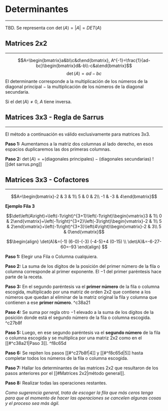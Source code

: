 # Determinantes
***
TBD. Se representa con $\det(A)=|A|=DET(A)$ 


## Matrices 2x2
***
$$A=\begin{bmatrix}a&b\\c&d\end{bmatrix}, A^{-1}=\frac{1}{ad-bc}\begin{bmatrix}d&-b\\-c&a\end{bmatrix}$$
$$
\det(A) =ad-bc
$$
El determinante corresponde a la multiplicación de los números de la diagonal principal $-$ la multiplicación de los números de la diagonal secundaria.

Si el $\det(A) \neq 0$, $A$ tiene inversa.
## Matrices 3x3 - Regla de Sarrus
***
El método a continuación es válido exclusivamente para matrices 3x3.

**Paso 1:** Aumentamos a la matriz dos columnas al lado derecho, en esos espacios duplicaremos las dos primeras columnas.

**Paso 2:** $\det(A)=+(\text{diagonales principales})-(\text{diagonales secundarias})$
![[det sarrus.png]]
## Matrices 3x3 - Cofactores
***
$$A=\begin{bmatrix}-2 & 3 & 1\\ 5 & 0 & 2\\ -1 & -3 & 4\end{bmatrix}$$

**Ejemplo Fila 3**

$$\det\left(A\right)=\left(-1\right)^{3+1}\left(-1\right)\begin{vmatrix}3 & 1\\ 0 & 2\end{vmatrix}+\left(-1\right)^{3+2}\left(-3\right)\begin{vmatrix}-2 & 1\\ 5 & 2\end{vmatrix}+\left(-1\right)^{3+3}\left(4\right)\begin{vmatrix}-2 & 3\\ 5 & 0\end{vmatrix}$$

$$\begin{align}
\det(A)&=(-1) (6-0)-(-3) (-4-5)+4 (0-15) \\
\det(A)&=-6-27-60=-93
\end{align}
$$

**Paso 1:** Elegir una Fila o Columna cualquiera.

**Paso 2:** La suma de los dígitos de la posición del primer número de la fila o columna corresponde al primer exponente. El $-1$ del primer paréntesis hace parte de la receta.

**Paso 3:** En el segundo paréntesis va el **primer número** de la fila o columna escogida, multiplicado por una matriz de orden 2x2 que contiene a los números que quedan al eliminar de la matriz original la fila y columna que contienen a ese **primer número**. ^c38a21

**Paso 4:** Se suma por regla otro $-1$ elevado a la suma de los dígitos de la posición donde está el segundo número de la fila o columna escogida. ^c27b8f

**Paso 5:** Luego, en ese segundo paréntesis va el **segundo número** de la fila o columna escogida y se multiplica por una matriz 2x2 como en el [[#^c38a21|Paso 3]]. ^f8c65d

**Paso 6:** Se repiten los pasos [[#^c27b8f|4]] y [[#^f8c65d|5]] hasta completar todos los números de la fila o columna escogida.

**Paso 7:** Hallar los determinantes de las matrices 2x2 que resultaron de los pasos anteriores por el [[#Matrices 2x2|método general]].

**Paso 8:** Realizar todas las operaciones restantes.

*Como sugerencia general, trata de escoger la fila que más ceros tenga para que al momento de hacer las operaciones se cancelen algunas cosas y el proceso sea más ágil.*

